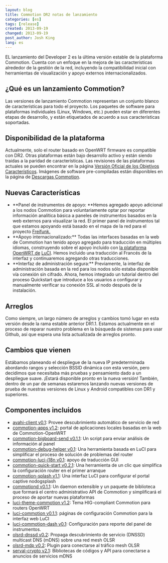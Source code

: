 ```yaml
---
layout: blog
title: Commotion DR2 notas de lanzamiento
categories: [es]
tags: [release]
created: 2013-09-19
changed: 2013-09-19
post_author: Josh King
lang: es
---
```

  EL lanzamiento del Developer 2 es la última versión estable de la plataforma Commotion. Cuenta con un enfoque en la mejora de las características alrededor de la gestión de la red, incluyendo la compatibilidad inicial con herramientas de visualización y apoyo externos internacionalizados.
<h2>¿Qué es un lanzamiento Commotion?</h2>
Las versiones de lanzamiento Commotion representan un conjunto blanco de características para todo el proyecto. Los paquetes de software para plataformas individuales (Linux, Windows, etc.) pueden estar en diferentes etapas de desarrollo, y están etiquetados de acuerdo a sus características soportadas.
<h2>Disponibilidad de la plataforma</h2>
Actualmente, solo el router basado en OpenWRT firmware es compatible con DR2. Otras plataformas están bajo desarrollo activo y están siendo traidas a la paridad de características. Las revisiones de las plataformas actuales se pueden encontrar en la página <a href="https://code.commotionwireless.net/projects/commotion/wiki/Official_Version_Feature_Targets">Versión Oficial de los Objetivos Característicos</a>. Imágenes de software pre-compiladas están disponibles en la página de <a href="https://commotionwireless.net/download">Descargas Commotion</a>.
<h2>Nuevas Características</h2>
<ul>
	<li>**Panel de instrumentos de apoyo: **Hemos agregado apoyo adicional a los nodos Commotion para voluntariamente optar por reportar información analítica básica a paneles de instrumentos basados en la web externos para visualizar la red. El primer panel de instrumentos tal que estamos apoyando está basado en el mapa de la red para el proyecto <a href="http://freifunk.net">Freifunk.</a></li>
	<li>**Apoyo internacionalizado:** Todas las interfaces basadas en la web de Commotion han tenido apoyo agregado para traducción en múltiples idiomas, construyendo sobre el apoyo incluido con <a href="http://openwrt.org">la plataforma OpenWRT de</a> <a href="http://luci.subsignal.org">LuCI</a>. Hemos incluido una traducción al Francés de la interfaz y continuaremos agregando otras traducciones.</li>
	<li>**Interfaz de administración segura:** Previamente, la interfaz de administración basada en la red para los nodos sólo estaba disponible vía conexión sin cifrado. Ahora, hemos integrado un tutorial dentro del proceso Quickstart que introduce a los usuarios a configurar y manualmente verificar su conexión SSL al nodo después de la instalación.</li>
</ul>
<h2>Arreglos</h2>
Como siempre, un largo número de arreglos y cambios tomó lugar en esta versión desde la rama estable anterior DR1.1. Estamos actualmente en el proceso de reparar nuestro problema en la búsqueda de sistemas para usar Github, así que espera una lista actualizada de arreglos pronto.
<h2>Cambios que vienen</h2>
Estábamos planeando el despliegue de la nueva IP predeterminada abordando rangos y selección BSSID dinámica con esta versión, pero decidimos que necesitaba más pruebas y pensamiento dado a un despliegue suave. ¡Estará disponible pronto en la nueva versión! También, dentro de un par de semanas estaremos lanzando nuevas versiones de prueba de nuestras versiones de Linux y Android compatibles con DR1 y superiores. 
<h2>Componentes incluidos</h2>
<ul>
	<li><a href="https://github.com/opentechinstitute/avahi-client">avahi-client v0.1</a>: Provee descubrimiento automático de servicio de red</li>
	<li><a href="https://github.com/opentechinstitute/commotion-apps/">commotion-apps v1.2</a>: portal de aplicaciones locales basadas en la web de Commotion-OpenWRT</li>
	<li><a href="https://github.com/opentechinstitute/commotion-apps/">commotion-bigboard-send v0.1.1</a>: Un script para enviar análisis de información al panel</li>
	<li><a href="https://github.com/opentechinstitute/commotion-bug-info">commotion-debug-helper v0.1</a>: Una herramienta basada en LuCI para simplificar el proceso de solución de problemas del router</li>
	<li><a href="https://github.com/opentechinstitute/commotion-luci-i18n">commotion-luci-i18n v0.1</a>: apoyo de traducción GUI</li>
	<li><a href="https://github.com/opentechinstitute/commotion-quick-start">commotion-quick-start v0.2.1</a>: Una herramienta de un clic que simplifica la configuración router en el primer arranque</li>
	<li><a href="https://github.com/opentechinstitute/commotion-splash">commotion-splash v1.1</a>: Una interfaz LuCI para configurar el portal captive nodogsplash</li>
	<li><a href="https://github.com/opentechinstitute/commotiond">commotiond v0.1.1</a>: Un daemon extensible y un paquete de biblioteca que formará el centro administrativo API de Commotion y simplificará el proceso de aportar nuevas plataformas</li>
	<li><a href="https://github.com/opentechinstitute/commotion-openwrt-theme">luci-theme-commotion v1.2</a>: Tema HIG-compliant Commotion para routers OpenWRT</li>
	<li><a href="https://github.com/opentechinstitute/luci-commotion">luci-commotion v0.1.1</a>: páginas de configuración Commotion para la interfaz web LuCI</li>
	<li><a href="https://github.com/opentechinstitute/luci-commotion-dash">luci-commotion-dash v0.1</a>: Configuración para reporte del panel de instrumentos.</li>
	<li><a href="https://github.com/opentechinstitute/olsrd/tree/release-0.6.5.4/lib/dnssd">olsrd-dnssd v0.2</a>: Propaga descubrimiento de servicio (DNSSD) multicast DNS (mDNS) sobre una red mesh OLSR</li>
	<li><a href="https://github.com/opentechinstitute/olsrd/tree/release-0.6.5.4/lib/mdp">olsrd-mdp v0.2</a>: Plugin para conectarse al tráfico mesh OLSR</li>
	<li><a href="https://github.com/opentechinstitute/serval-crypto">serval-crypto v2.1</a>: Bibliotecas de códigos y API para conectarse a anuncios de servicios mDNS</li>
</ul>
 

